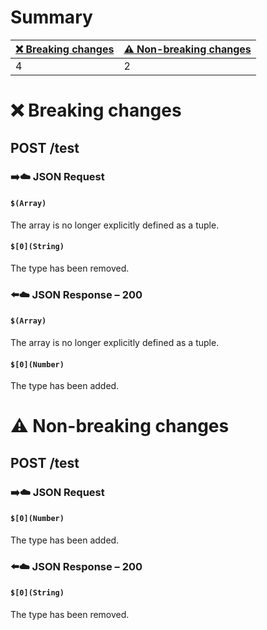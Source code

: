# Summary

| [❌ Breaking changes](#breaking-changes) | [⚠️ Non-breaking changes](#non-breaking-changes) |
|------------------------------------------|--------------------------------------------------|
| 4                                        | 2                                                |

# <span id="breaking-changes"></span>❌ Breaking changes

## **POST** /test

### ➡️☁️ JSON Request

#### `$(Array)`

The array is no longer explicitly defined as a tuple.

#### `$[0](String)`

The type has been removed.

### ⬅️☁️ JSON Response – 200

#### `$(Array)`

The array is no longer explicitly defined as a tuple.

#### `$[0](Number)`

The type has been added.

# <span id="non-breaking-changes"></span>⚠️ Non-breaking changes

## **POST** /test

### ➡️☁️ JSON Request

#### `$[0](Number)`

The type has been added.

### ⬅️☁️ JSON Response – 200

#### `$[0](String)`

The type has been removed.
